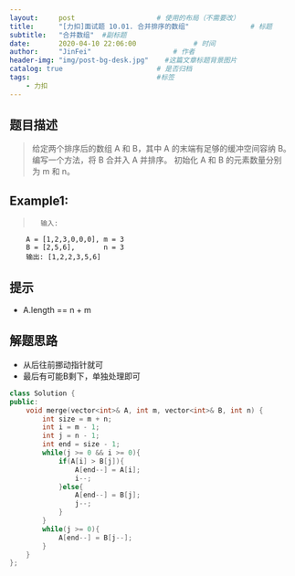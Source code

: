 ```yaml
---
layout:     post                    # 使用的布局（不需要改） 
title:      "[力扣]面试题 10.01. 合并排序的数组"               # 标题  
subtitle:   "合并数组"  #副标题 
date:       2020-04-10 22:06:00              # 时间 
author:     "JinFei"                    # 作者 
header-img: "img/post-bg-desk.jpg"    #这篇文章标题背景图片 
catalog: true                       # 是否归档 
tags:                               #标签     
    - 力扣
---
```


## 题目描述
>   给定两个排序后的数组 A 和 B，其中 A 的末端有足够的缓冲空间容纳 B。 编写一个方法，将 B 合并入 A 并排序。
    初始化 A 和 B 的元素数量分别为 m 和 n。



## Example1:
 
>       输入:
        A = [1,2,3,0,0,0], m = 3
        B = [2,5,6],       n = 3
        输出: [1,2,2,3,5,6]

## 提示
- A.length == n + m


## 解题思路
- 从后往前挪动指针就可
- 最后有可能B剩下，单独处理即可



```C++
class Solution {
public:
    void merge(vector<int>& A, int m, vector<int>& B, int n) {
        int size = m + n;
        int i = m - 1;
        int j = n - 1;
        int end = size - 1;
        while(j >= 0 && i >= 0){
            if(A[i] > B[j]){
                A[end--] = A[i];
                i--;
            }else{
                A[end--] = B[j];
                j--;
            }
        }
        while(j >= 0){
            A[end--] = B[j--];
        }
    }
};
```
